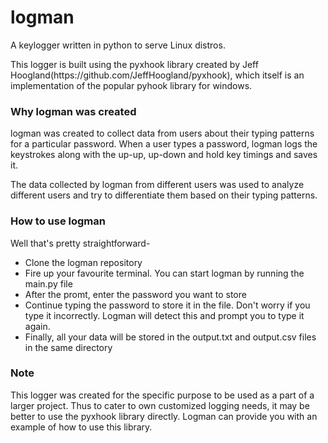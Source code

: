 # logman
<p>A keylogger written in python to serve Linux distros.</p>
<p>This logger is built using the pyxhook library created by Jeff Hoogland(https://github.com/JeffHoogland/pyxhook), which itself is an implementation of the popular pyhook library for windows.</p>

<h3>Why logman was created</h3>
<p>logman was created to collect data from users about their typing patterns for a particular password. When a user types a password, logman logs the keystrokes along with the up-up, up-down and hold key timings and saves it.</p>
<p>The data collected by logman from different users was used to analyze different users and try to differentiate them based on their typing patterns.<p>

<h3>How to use logman</h3>
<p>Well that's pretty straightforward-</p>
<ul>
<li>Clone the logman repository</li>
<li>Fire up your favourite terminal. You can start logman by running the main.py file</li>
<li>After the promt, enter the password you want to store</li>
<li>Continue typing the password to store it in the file. Don't worry if you type it incorrectly. Logman will detect this and prompt you to type it again.</li>
<li>Finally, all your data will be stored in the output.txt and output.csv files in the same directory</li>
</ul>

<h3>Note</h3>
<p>This logger was created for the specific purpose to be used as a part of a larger project. Thus to cater to own customized logging needs, it may be better to use the pyxhook library directly. Logman can provide you with an example of how to use this library.</p>
